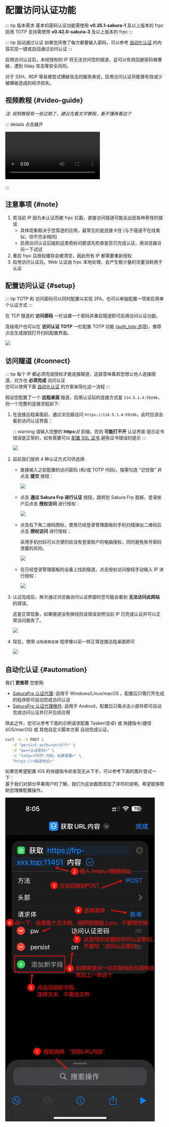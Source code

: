 # 配置访问认证功能

::: tip 版本需求
基本的密码认证功能需使用 **v0.35.1-sakura-1** 及以上版本的 frpc  
启用 TOTP 支持需使用 **v0.42.0-sakura-3** 及以上版本的 frpc
:::

::: tip 自动通过认证
如果您厌倦了每次都要输入密码，可以参考 [自动化认证](#automation) 的内容实现一键或自动通过访问认证
:::

启用访问认证后，未经授权的 IP 将无法访问您的隧道，这可以有效回避密码被爆破、遭到 0day 攻击等安全风险。

对于 SSH、RDP 等易被尝试爆破攻击的服务来说，启用访问认证将能够有效减少被爆破造成的经济损失。

## 视频教程 {#video-guide}

*注: 视频教程有一些过期了，建议先看文字教程，看不懂再看这个*

::: details 点击展开

![](@source/_videos/bestpractice-frpc-auth.mp4)

:::

## 注意事项 {#note}

1. 若当前 IP 因为未认证而被 frpc 拦截，直接访问隧道可能会出现各种奇怪的错误
   - 具体现象取决于您穿透的应用，最常见的是连接卡住 (与于隧道不在线类似，但不完全相同)
   - 启用访问认证后碰到这类奇妙问题请先检查是否已完成认证，用浏览器访问一下试试
1. 重启 frpc 后授权缓存会被清空，因此所有 IP 都需要重新授权
1. 启用访问认证后，Web 认证由 frpc 本地处理，会产生极少量的流量消耗用于认证

## 配置访问认证 {#setup}

::: tip
TOTP 和 访问密码可以同时配置以实现 2FA，也可以单独配置一项来启用单个认证方式
:::

在 TCP 隧道的 **访问密码** 一栏设置一个密码并重启隧道即可启用访问认证功能。

高级用户也可以在 **访问认证 TOTP** 一栏配置 TOTP 功能 [(auth_totp 选项)](/frpc/manual.md#tcp_proxy)，推荐点击生成按钮打开扫码配置界面。

![](./_images/auth-0.png)

## 访问隧道 {#connect}

::: tip
每个 IP 都必须完成授权才能连接隧道，这就意味着若您想让他人连接隧道，对方也 **必须完成** 访问认证  
您可以使用下面 [自动化认证](#automation) 的方案来简化这一流程
:::

假设您配置了一个 **远程桌面** 隧道，启用认证前的连接方式是 `114.5.1.4:59246`，则一个完整的连接流程如下:

<!-- markdownlint-disable MD034 -->
1. 在连接远程桌面前，通过浏览器访问 `https://114.5.1.4:59246`，此时应该会看到访问认证界面：

   ::: warning
   请输入完整的 **https://** 前缀，否则 **可能打不开** 认证界面
   提示证书错误是正常的，如有需要可以 [配置 SSL 证书](/frpc/ssl.md#authpanel) 避免证书错误的提示
   :::

   ![](./_images/auth-1.png)

2. 目前我们提供 4 种认证方式可供选择:

   - 直接输入之前配置的访问密码 (和/或 TOTP 代码)，按需勾选 "记住我" 并点击 **提交** 按钮：

     ![](./_images/auth-6.png)

   - 点击 **通过 Sakura Frp 进行认证** 按钮，跳转到 Sakura Frp 面板，登录账户后点击 **授权访问** 进行授权：

     ![](./_images/auth-2.png)

   - 点击右下角二维码图标，使用已经登录管理面板的手机扫描弹出二维码后点击 **授权访问** 进行授权：

     采用手机扫码可以方便的给没有登录账户的电脑授权，同时避免账号密码泄露的风险。

     ![](./_images/auth-7.png)

   - 在已经登录管理面板的设备上找到隧道，点击授权访问按钮手动输入 IP 进行授权：

     ![](./_images/auth-5.png)

3. 认证完成后，再次通过浏览器访问认证界面时您可能会看到 **无法访问此网站** 的错误。

   这是正常现象，如果隧道没有掉线则该错误说明当前 IP 已完成认证并可以正常访问服务了。

   ![](./_images/auth-3.png)

4. 现在，使用 `远程桌面连接` 程序像以前一样正常连接远程桌面即可

   ![](./_images/auth-4.png)

## 自动化认证 {#automation}

我们 **更推荐** 您使用:

- [SakuraFrp 认证代理](/offtopic/auth-guest.md): 适用于 Windows/Linux/macOS ，配置后只需打开生成的程序即可自动完成访问认证
- [SakuraFrp 认证代理微件](/offtopic/auth-widget.md): 适用于 Android，配置后只需点击小部件即可自动完成访问认证并打开后续应用

除此之外，您可以参考下面的示例请求配置 Tasker(安卓) 或 快捷指令/捷径(iOS/macOS) 或 其他自定义脚本方案 自动完成认证。

```bash
curl -k -X POST \
   -d "persist_auth=<on/off>" \
   -d "pw=<认证密码>" \
   -d "totp=<TOTP 代码，如果需要>" \
   "https://<隧道地址>"
```

如果您希望配置 iOS 的快捷指令却发现无从下手，可以参考下面的图片尝试一下：  
基于我们对部分苹果用户的了解，我们为这张截图添加了详尽的说明，希望能够帮助您理解配置操作。

![](./_images/auth-shortcut-example.png)
